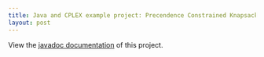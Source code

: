```yaml
---
title: Java and CPLEX example project: Precendence Constrained Knapsack Problem
layout: post
--- 
```


View the [javadoc documentation](javadoc) of this project.
